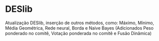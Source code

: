 # DESlib
Atualização DESlib, inserção de outros métodos, como: Máximo, Mínimo, Média Geométrica, Rede neural, Borda e Naive Bayes (Adicionados Peso ponderado no comitê, Votação ponderada no comitê e Fusão Dinâmica)
